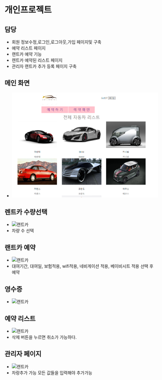 # 개인프로젝트

## 담당
- 회원 정보수정,로그인,로그아웃,가입 페이지및 구축
- 예약 리스트 페이지
- 랜트카 예약 기능
- 렌트카 예약된 리스트 페이지
- 관리자 랜트카 추가 등록 페이지 구축

## 메인 화면
- ![랜트카](https://github.com/Tyrano1129/RantcarProject/blob/2ca44e10c10a3f0efc9a461964d380cc8b1abef8/%EB%9E%9C%ED%8A%B8%EC%B9%B4.png)
## 렌트카 수량선택
- ![랜트카](https://github.com/Tyrano1129/tyrano1129.github.io/blob/8f2991faca8630832e862a9bbbb0710b9a66d0a5/resources/images/%EB%9E%9C%ED%8A%B8%EC%B9%B42.png)
- 차량 수 선택
## 랜트카 예약
- ![랜트카](https://github.com/Tyrano1129/tyrano1129.github.io/blob/8f2991faca8630832e862a9bbbb0710b9a66d0a5/resources/images/%EB%9E%9C%ED%8A%B8%EC%B9%B43.png)
- 대여기간, 대여일, 보험적용, wifi적용, 네비게이션 적용, 베이비시트 적용 선택 후 예약
## 영수증
- ![랜트카](https://github.com/Tyrano1129/tyrano1129.github.io/blob/8f2991faca8630832e862a9bbbb0710b9a66d0a5/resources/images/%EC%98%81%EC%88%98%EC%A6%9D.png)
## 예약 리스트
- ![랜트카](https://github.com/Tyrano1129/tyrano1129.github.io/blob/8f2991faca8630832e862a9bbbb0710b9a66d0a5/resources/images/%EB%9E%9C%ED%8A%B8%20%EB%A6%AC%EC%8A%A4%ED%8A%B8.png)
- 삭제 버튼을 누르면 취소가 가능하다.
## 관리자 페이지
- ![랜트카](https://github.com/Tyrano1129/tyrano1129.github.io/blob/8f2991faca8630832e862a9bbbb0710b9a66d0a5/resources/images/%EA%B4%80%EB%A6%AC%EC%9E%90%20%ED%8E%98%EC%9D%B4%EC%A7%80.png)
- 차랑추가 가능 모든 값들을 입력해야 추가가능
